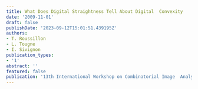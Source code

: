 ```yaml
---
title: What Does Digital Straightness Tell About Digital  Convexity
date: '2009-11-01'
draft: false
publishDate: '2023-09-12T15:01:51.439195Z'
authors:
- T. Roussillon
- L. Tougne
- I. Sivignon
publication_types:
- '1'
abstract: ''
featured: false
publication: '13th International Workshop on Combinatorial Image  Analysis (IWCIA)'
---
```


